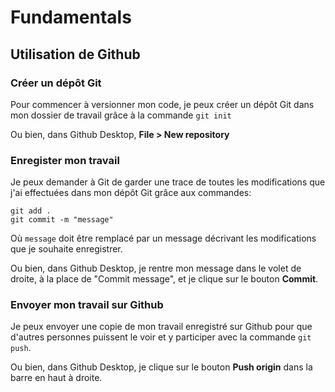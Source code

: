 # Fundamentals
 
## Utilisation de Github

### Créer un dépôt Git

Pour commencer à versionner mon code, je peux créer un dépôt Git dans mon dossier de travail grâce à la commande `git init`

Ou bien, dans Github Desktop, **File > New repository**

### Enregister mon travail

Je peux demander à Git de garder une trace de toutes les modifications que j'ai effectuées dans mon dépôt Git grâce aux commandes:
```
git add .
git commit -m "message"
```
Où `message` doit être remplacé par un message décrivant les modifications que je souhaite enregistrer.

Ou bien, dans Github Desktop, je rentre mon message dans le volet de droite, à la place de "Commit message", et je clique sur le bouton **Commit**.

### Envoyer mon travail sur Github

Je peux envoyer une copie de mon travail enregistré sur Github pour que d'autres personnes puissent le voir et y participer avec la commande `git push`.

Ou bien, dans Github Desktop, je clique sur le bouton **Push origin** dans la barre en haut à droite.
